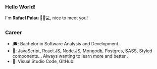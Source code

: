 ### Hello World! 
I'm **Rafael Palau** 👋👨💻, nice to meet you!

### Career
- 🎓: Bachelor in Software Analysis and Development.
- 💾: JavaScript, React.JS, Node.JS, Mongodb, Postgres, SASS, Styled components... Always wanting to learn more and better .
- 🔧: Visual Studio Code, GitHub.          

